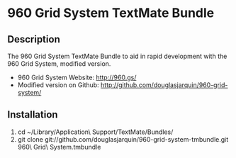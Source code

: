 # 960 Grid System TextMate Bundle

## Description

The 960 Grid System TextMate Bundle to aid in rapid development with the 960 Grid System, modified version.

* 960 Grid System Website: http://960.gs/
* Modified version on Github: http://github.com/douglasjarquin/960-grid-system/

## Installation

1. cd ~/Library/Application\ Support/TextMate/Bundles/
2. git clone git://github.com/douglasjarquin/960-grid-system-tmbundle.git 960\ Grid\ System.tmbundle
